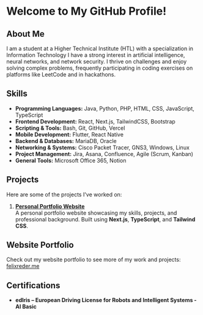 # Welcome to My GitHub Profile!

## About Me
I am a student at a Higher Technical Institute (HTL) with a specialization in Information Technology
I have a strong interest in artificial intelligence, neural networks, and network security. I thrive on challenges and enjoy solving complex problems, frequently participating in coding exercises on platforms like LeetCode and in hackathons.

## Skills
- **Programming Languages:** Java, Python, PHP, HTML, CSS, JavaScript, TypeScript  
- **Frontend Development:** React, Next.js, TailwindCSS, Bootstrap  
- **Scripting & Tools:** Bash, Git, GitHub, Vercel  
- **Mobile Development:** Flutter, React Native  
- **Backend & Databases:** MariaDB, Oracle  
- **Networking & Systems:** Cisco Packet Tracer, GNS3, Windows, Linux  
- **Project Management:** Jira, Asana, Confluence, Agile (Scrum, Kanban)  
- **General Tools:** Microsoft Office 365, Notion 

## Projects
Here are some of the projects I've worked on:

1. **[Personal Portfolio Website](https://github.com/Zyrok3/MyPortfolio)**  
   A personal portfolio website showcasing my skills, projects, and professional background. Built using **Next.js**, **TypeScript**, and **Tailwind CSS**.

## Website Portfolio
Check out my website portfolio to see more of my work and projects: [felixreder.me](https://felixreder.me/)

## Certifications
- **edlris – European Driving License for Robots and Intelligent Systems - AI Basic**
